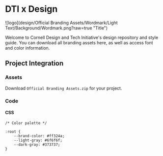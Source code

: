 # DTI x Design

![logo](design/Official Branding Assets/Wordmark/Light Text/Background/Wordmark.png?raw=true "Title")

Welcome to Cornell Design and Tech Initiative's design repository and style guide. You can download all branding assets here, as well as access font and color information.

## Project Integration

### Assets

Download `Official Branding Assets.zip` for your project.

### Code

#### CSS

````
/* Color palette */

:root {
	--brand-color: #ff324a;
	--light-gray: #6f6f6f;
	--dark-gray: #373737;
}
````
